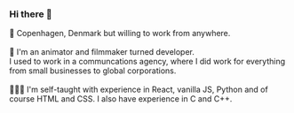 ### Hi there 👋
📍 Copenhagen, Denmark but willing to work from anywhere. <br><br>
🎥 I'm an animator and filmmaker turned developer.<br>I used to work in a communcations agency, where I did work for everything from small businesses to global corporations. <br><br>
🧑🏼‍💻 I'm self-taught with experience in React, vanilla JS, Python and of course HTML and CSS. I also have experience in C and C++. <br><br>
